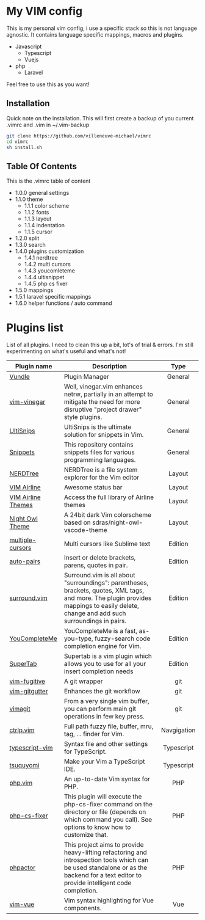 # My VIM config
This is my personal vim config, i use a specific stack so this is not language agnostic. It contains language specific mappings, macros and plugins.
* Javascript
  * Typescript
  * Vuejs
* php
  * Laravel

Feel free to use this as you want!

## Installation 
Quick note on the installation. This will first create a backup of you current .vimrc and .vim in ~/.vim-backup
```bash
git clone https://github.com/villeneuve-michael/vimrc
cd vimrc
sh install.sh
```

## Table Of Contents
This is the .vimrc table of content
* 1.0.0 general settings
* 1.1.0 theme
  * 1.1.1 color scheme
  * 1.1.2 fonts
  * 1.1.3 layout
  * 1.1.4 indentation
  * 1.1.5 cursor
* 1.2.0 split
* 1.3.0 search
* 1.4.0 plugins customization
  * 1.4.1 nerdtree
  * 1.4.2 multi cursors
  * 1.4.3 youcomleteme
  * 1.4.4 ultisnippet
  * 1.4.5 php cs fixer
*  1.5.0 mappings
  *  1.5.1 laravel specific mappings
*  1.6.0 helper functions / auto command

# Plugins list
List of all plugins. I need to clean this up a bit, lot's of trial & errors. I'm still experimenting on what's useful and what's not!

| Plugin name        | Description  | Type |
| ------------- |-------------|:-------------:|
| [Vundle](https://github.com/VundleVim/Vundle.vim) | Plugin Manager | General |
| [vim-vinegar](https://github.com/tpope/vim-vinegar) | Well, vinegar.vim enhances netrw, partially in an attempt to mitigate the need for more disruptive "project drawer" style plugins. | General |
| [UltiSnips](https://github.com/SirVer/ultisnips) | UltiSnips is the ultimate solution for snippets in Vim. | General |
| [Snippets](https://github.com/honza/vim-snippets) | This repository contains snippets files for various programming languages. | General |
| [NERDTree](https://github.com/scrooloose/nerdtree) | NERDTree is a file system explorer for the Vim editor | Layout |
| [VIM Airline](https://github.com/vim-airline/vim-airline) | Awesome status bar | Layout |
| [VIM Airline Themes](https://github.com/vim-airline/vim-airline-themes) | Access the full library of Airline themes | Layout |
| [Night Owl Theme](https://github.com/haishanh/night-owl.vim) | A 24bit dark Vim colorscheme based on sdras/night-owl-vscode-theme | Layout |
| [multiple-cursors](https://github.com/terryma/vim-multiple-cursors) | Multi cursors like Sublime text | Edition |
| [auto-pairs](https://github.com/jiangmiao/auto-pairs) | Insert or delete brackets, parens, quotes in pair. | Edition |
| [surround.vim](https://github.com/tpope/vim-surround) | Surround.vim is all about "surroundings": parentheses, brackets, quotes, XML tags, and more. The plugin provides mappings to easily delete, change and add such surroundings in pairs. | Edition |
| [YouCompleteMe](https://github.com/Valloric/YouCompleteMe) | YouCompleteMe is a fast, as-you-type, fuzzy-search code completion engine for Vim.  | Edition |
| [SuperTab](https://github.com/ervandew/supertab) | Supertab is a vim plugin which allows you to use <Tab> for all your insert completion needs  | Edition |
| [vim-fugitive](https://github.com/tpope/vim-fugitive) | A git wrapper | git |
| [vim-gitgutter](https://github.com/airblade/vim-gitgutter) | Enhances the git workflow | git |
| [vimagit](https://github.com/jreybert/vimagit) | From a very single vim buffer, you can perform main git operations in few key press. | git |
| [ctrlp.vim](https://github.com/ctrlpvim/ctrlp.vim) | Full path fuzzy file, buffer, mru, tag, ... finder for Vim. | Navgigation |
| [typescript-vim](https://github.com/leafgarland/typescript-vim) | Syntax file and other settings for TypeScript. | Typescript |
| [tsuquyomi](https://github.com/Quramy/tsuquyomi) | Make your Vim a TypeScript IDE. | Typescript |
| [php.vim](https://github.com/StanAngeloff/php.vim) | An up-to-date Vim syntax for PHP. | PHP |
| [php-cs-fixer](https://github.com/stephpy/vim-php-cs-fixer) | This plugin will execute the php-cs-fixer command on the directory or file (depends on which command you call). See options to know how to customize that. | PHP |
| [phpactor](https://github.com/phpactor/phpactor) | This project aims to provide heavy-lifting refactoring and introspection tools which can be used standalone or as the backend for a text editor to provide intelligent code completion. | PHP |
| [vim-vue](https://github.com/posva/vim-vue) | Vim syntax highlighting for Vue components. | Vue |
